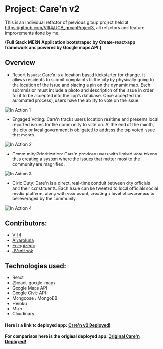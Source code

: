 # Project: Care'n v2 
This is an individual refactor of previous group project held at https://github.com/VIII4/UCB_groupProject3, all refactors and feature improvements done by me.

**(Full Stack MERN Application bootstraped by Create-react-app framework and powered by Google maps API.)**


## Overview

- Report Issues: Care'n is a location based kickstarter for change. It allows residents to submit complaints to the city by physically going to the location of the issue and placing a pin on the dynamic map. Each submmision must include a photo and description of the issue in order for it to be accepted into the app’s database. Once accepted (an automated process), users have the ability to vote on the issue.

![In Action 1](docs/Screen_c)

- Engaged Voting: Care'n tracks users location realtime and presents local reported issues for the community to vote on. At the end of the month, the city or local government is obligated to address the top voted issue that month.

![In Action 2](docs/Screen_d)

- Community Prioritization: Care'n provides users with limited vote tokens thus creating a system where the issues that matter most to the community are magnified.

![In Action 3](docs/Screen_b)

- Civic Duty: Care'n is a direct, real-time conduit between city officials and their constituents. Each Issue can be tweeted to local officials social media platform, along with vote count, creating a level of awareness to be leveraged by the community.

![In Action 4](docs/Screen_a)

## Contributors:

- [VIII4](https://github.com/VIII4)
- [Alvaroluna](https://github.com/alvaroluna)
- [Energizedc](https://github.com/energizedc)
- [JVanHook](https://github.com/jvanhook13)

## Technologies used:

- React
- @react-google-maps
- Google Maps API
- Google Civic API
- Mongoose / MongoDB
- Heroku
- Mlab
- Cloudinary

#### Here is a link to deployed app: [Care'n v2 Deployed!](https://care-n.herokuapp.com/)

#### For comparison here is the original deployed app: [Original Care'n Deployed!](https://caren-app.herokuapp.com/)
